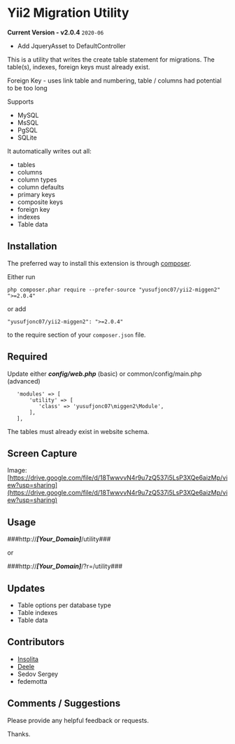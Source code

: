 Yii2 Migration Utility
===================

**Current Version - v2.0.4**  `2020-06`

+ Add JqueryAsset to DefaultController

This is a utility that writes the create table statement for migrations.
The table(s), indexes, foreign keys must already exist.

Foreign Key - uses link table and numbering, table / columns had potential to be too long

Supports

+ MySQL 
+ MsSQL
+ PgSQL
+ SQLite

It automatically writes out all:

+ tables
+ columns
+ column types
+ column defaults
+ primary keys
+ composite keys
+ foreign key
+ indexes
+ Table data


Installation
------------

The preferred way to install this extension is through [composer](http://getcomposer.org/download/).

Either run

```
php composer.phar require --prefer-source "yusufjonc07/yii2-miggen2" ">=2.0.4"
```

or add

```
"yusufjonc07/yii2-miggen2": ">=2.0.4"
```

to the require section of your `composer.json` file.


Required
--------

Update either ***config/web.php*** (basic) or common/config/main.php (advanced)

>
       'modules' => [
           'utility' => [
              'class' => 'yusufjonc07\miggen2\Module',
           ],
       ],



The tables must already exist in website schema.


Screen Capture
-------

Image: [https://drive.google.com/file/d/18TwwvvN4r9u7zQ537i5LsP3XQe6aizMp/view?usp=sharing](https://drive.google.com/file/d/18TwwvvN4r9u7zQ537i5LsP3XQe6aizMp/view?usp=sharing)


Usage
-----


###http://___[Your_Domain]___</span>/utility###

or

###http://___[Your_Domain]___</span>/?r=/utility###




Updates
--------

+ Table options per database type
+ Table indexes
+ Table data


Contributors
-----------

+ [Insolita](https://github.com/Insolita) 
+ [Deele](https://github.com/Deele)
+ Sedov Sergey
+ fedemotta



Comments / Suggestions
--------------------

Please provide any helpful feedback or requests.

Thanks.














